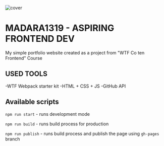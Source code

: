 ![cover](https://madara1319.github.io/og-madara1319.png)

# MADARA1319 - ASPIRING FRONTEND DEV

My simple portfolio website created as a project from "WTF Co ten Frontend" Course

## USED TOOLS

-WTF Webpack starter kit
-HTML + CSS + JS
-GitHub API

## Available scripts

`npm run start` - runs development mode

`npm run build` - runs build process for production

`npm run publish` - runs build process and publish the page using `gh-pages` branch


